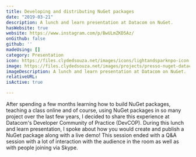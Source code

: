 ```yaml
---
title: Developing and distributing NuGet packages
date: "2019-03-21"
description: A lunch and learn presentation at Datacom on NuGet.
hasWebsite: true
website: https://www.instagram.com/p/BwULmZKD5Az/
onGithub: false
github: ''
madeUsing: []
category: Presentation
icon: https://files.clydedsouza.net/images/icons/lightandsparknpo-icon.png
image: https://files.clydedsouza.net/images/projects/presso-nuget-datacom.jpg
imageDescription: A lunch and learn presentation at Datacom on NuGet.
relativeURL: 
isActive: true

---
```


After spending a few months learning how to build NuGet packages, teaching a class online and of course, using NuGet packages in so many project over the last few years, I decided to share this experience at Datacom's Developer Community of Practice (DevCOP). During this lunch and learn presentation, I spoke about how you would create and publish a NuGet package along with a live demo! This session ended with a Q&A session with a lot of interaction with the audience in the room as well as with people joining via Skype. 